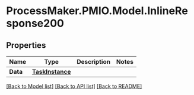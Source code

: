 # ProcessMaker.PMIO.Model.InlineResponse200
## Properties

Name | Type | Description | Notes
------------ | ------------- | ------------- | -------------
**Data** | [**TaskInstance**](TaskInstance.md) |  | 

[[Back to Model list]](../README.md#documentation-for-models) [[Back to API list]](../README.md#documentation-for-api-endpoints) [[Back to README]](../README.md)

